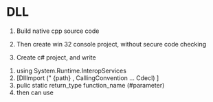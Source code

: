 # DLL

1) Build native cpp source code

2) Then create win 32 console project, without secure code checking

3) Create c# project, and write 

  1. using System.Runtime.InteropServices
  2. [DllImport (" {path} , CallingConvention ... Cdecl) ]
  3. pulic static return_type function_name (#parameter)
  4. then can use
  
  
